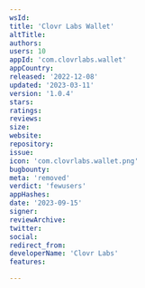 ```yaml
---
wsId: 
title: 'Clovr Labs Wallet'
altTitle: 
authors: 
users: 10
appId: 'com.clovrlabs.wallet'
appCountry: 
released: '2022-12-08'
updated: '2023-03-11'
version: '1.0.4'
stars: 
ratings: 
reviews: 
size: 
website: 
repository: 
issue: 
icon: 'com.clovrlabs.wallet.png'
bugbounty: 
meta: 'removed'
verdict: 'fewusers'
appHashes: 
date: '2023-09-15'
signer: 
reviewArchive: 
twitter: 
social: 
redirect_from: 
developerName: 'Clovr Labs'
features: 

---
```


